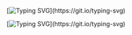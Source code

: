 <div align="center">

[![Typing SVG](https://readme-typing-svg.herokuapp.com?font=Barrio&pause=1500&color=C00000&width=435&lines=salt+to+taste+.+.+.)](https://git.io/typing-svg)

[![Typing SVG](https://readme-typing-svg.herokuapp.com?font=Barrio&pause=1500&color=C00000&width=435&lines=salt+for+the+little+hole+in+that+face+.+.+.)](https://git.io/typing-svg)

</div>
